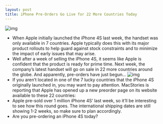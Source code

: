 ```yaml
---
layout: post
title: iPhone Pre-Orders Go Live for 22 More Countries Today
---
```

![img](http://media.idownloadblog.com/wp-content/uploads/2011/10/iPhone-4S1.png)
* When Apple initially launched the iPhone 4S last week, the handset was only available in 7 countries. Apple typically does this with its major product rollouts to help guard against stock constraints and to minimize the impact of early issues that may arise.
* Well after a week of selling the iPhone 4S, it seems like Apple is confident that the product is ready for prime time. Next week, the company’s latest handset will go on sale in 22 more countries around the globe. And apparently, pre-orders have just begun…
![img](http://media.idownloadblog.com/wp-content/uploads/2011/10/Screen-Shot-2011-10-21-at-9.45.39-AM-e1319215588688.png)
* If you aren’t located in one of the 7 lucky countries that the iPhone 4S originally launched in, you may want to pay attention. MacStories is reporting that Apple has opened up a new preorder page on its website available to these 22 countries:
* Apple pre-sold over 1 million iPhone 4S’ last week, so it’ll be interesting to see how this round goes. The international shipping dates are still showing 1-2 weeks, so make sure to plan accordingly.
* Are you pre-ordering an iPhone 4S today?

